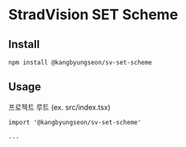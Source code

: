 # StradVision SET Scheme

## Install

`npm install @kangbyungseon/sv-set-scheme`

## Usage

프로젝트 루트 (ex. src/index.tsx)

```
import '@kangbyungseon/sv-set-scheme'

...

```
